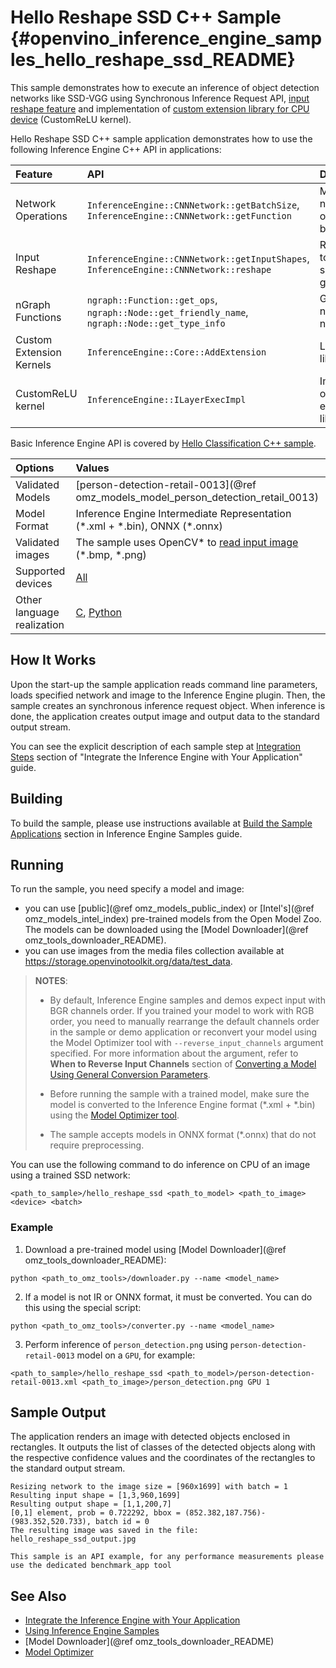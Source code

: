# Hello Reshape SSD C++ Sample {#openvino_inference_engine_samples_hello_reshape_ssd_README}

This sample demonstrates how to execute an inference of object detection networks like SSD-VGG using Synchronous Inference Request API, [input reshape feature](../../../docs/IE_DG/ShapeInference.md) and implementation of [custom extension library for CPU device](../../../docs/IE_DG/Extensibility_DG/CPU_Kernel.md) (CustomReLU kernel).

Hello Reshape SSD C++ sample application demonstrates how to use the following Inference Engine C++ API in applications:

| Feature    | API  | Description |
|:---     |:--- |:---
| Network Operations | `InferenceEngine::CNNNetwork::getBatchSize`, `InferenceEngine::CNNNetwork::getFunction` |  Managing of network, operate with its batch size.
|Input Reshape|`InferenceEngine::CNNNetwork::getInputShapes`, `InferenceEngine::CNNNetwork::reshape`| Resize network to match image sizes and given batch
|nGraph Functions|`ngraph::Function::get_ops`, `ngraph::Node::get_friendly_name`, `ngraph::Node::get_type_info`| Go thru network nGraph
|Custom Extension Kernels|`InferenceEngine::Core::AddExtension`| Load extension library
|CustomReLU kernel| `InferenceEngine::ILayerExecImpl`| Implementation of custom extension library

Basic Inference Engine API is covered by [Hello Classification C++ sample](../hello_classification/README.md).

| Options  | Values |
|:---                              |:---
| Validated Models                 | [person-detection-retail-0013](@ref omz_models_model_person_detection_retail_0013)
| Model Format                     | Inference Engine Intermediate Representation (\*.xml + \*.bin), ONNX (\*.onnx)
| Validated images                 | The sample uses OpenCV\* to [read input image](https://docs.opencv.org/master/d4/da8/group__imgcodecs.html#ga288b8b3da0892bd651fce07b3bbd3a56) (\*.bmp, \*.png)
| Supported devices                | [All](../../../docs/IE_DG/supported_plugins/Supported_Devices.md) |
| Other language realization       | [C](../../ie_bridges/c/samples/object_detection_sample_ssd/README.md), [Python](../../ie_bridges/python/sample/hello_reshape_ssd/README.md) |

## How It Works

Upon the start-up the sample application reads command line parameters, loads specified network and image to the Inference
Engine plugin. Then, the sample creates an synchronous inference request object. When inference is done, the application creates output image and output data to the standard output stream.

You can see the explicit description of
each sample step at [Integration Steps](../../../docs/IE_DG/Integrate_with_customer_application_new_API.md) section of "Integrate the Inference Engine with Your Application" guide.

## Building

To build the sample, please use instructions available at [Build the Sample Applications](../../../docs/IE_DG/Samples_Overview.md) section in Inference Engine Samples guide.

## Running

To run the sample, you need specify a model and image:

- you can use [public](@ref omz_models_public_index) or [Intel's](@ref omz_models_intel_index) pre-trained models from the Open Model Zoo. The models can be downloaded using the [Model Downloader](@ref omz_tools_downloader_README).
- you can use images from the media files collection available at https://storage.openvinotoolkit.org/data/test_data.

> **NOTES**:
>
> - By default, Inference Engine samples and demos expect input with BGR channels order. If you trained your model to work with RGB order, you need to manually rearrange the default channels order in the sample or demo application or reconvert your model using the Model Optimizer tool with `--reverse_input_channels` argument specified. For more information about the argument, refer to **When to Reverse Input Channels** section of [Converting a Model Using General Conversion Parameters](../../../docs/MO_DG/prepare_model/convert_model/Converting_Model_General.md).
>
> - Before running the sample with a trained model, make sure the model is converted to the Inference Engine format (\*.xml + \*.bin) using the [Model Optimizer tool](../../../docs/MO_DG/Deep_Learning_Model_Optimizer_DevGuide.md).
>
> - The sample accepts models in ONNX format (\*.onnx) that do not require preprocessing.

You can use the following command to do inference on CPU of an image using a trained SSD network:

```
<path_to_sample>/hello_reshape_ssd <path_to_model> <path_to_image> <device> <batch>
```

### Example
1. Download a pre-trained model using [Model Downloader](@ref omz_tools_downloader_README):
```
python <path_to_omz_tools>/downloader.py --name <model_name>
```

2. If a model is not IR or ONNX format, it must be converted. You can do this using the special script:

```
python <path_to_omz_tools>/converter.py --name <model_name>
```

3. Perform inference of `person_detection.png` using `person-detection-retail-0013` model on a `GPU`, for example:

```
<path_to_sample>/hello_reshape_ssd <path_to_model>/person-detection-retail-0013.xml <path_to_image>/person_detection.png GPU 1
```

## Sample Output

The application renders an image with detected objects enclosed in rectangles. It outputs the list of classes
of the detected objects along with the respective confidence values and the coordinates of the
rectangles to the standard output stream.

```
Resizing network to the image size = [960x1699] with batch = 1
Resulting input shape = [1,3,960,1699]
Resulting output shape = [1,1,200,7]
[0,1] element, prob = 0.722292, bbox = (852.382,187.756)-(983.352,520.733), batch id = 0
The resulting image was saved in the file: hello_reshape_ssd_output.jpg

This sample is an API example, for any performance measurements please use the dedicated benchmark_app tool
```

## See Also

- [Integrate the Inference Engine with Your Application](../../../docs/IE_DG/Integrate_with_customer_application_new_API.md)
- [Using Inference Engine Samples](../../../docs/IE_DG/Samples_Overview.md)
- [Model Downloader](@ref omz_tools_downloader_README)
- [Model Optimizer](../../../docs/MO_DG/Deep_Learning_Model_Optimizer_DevGuide.md)
